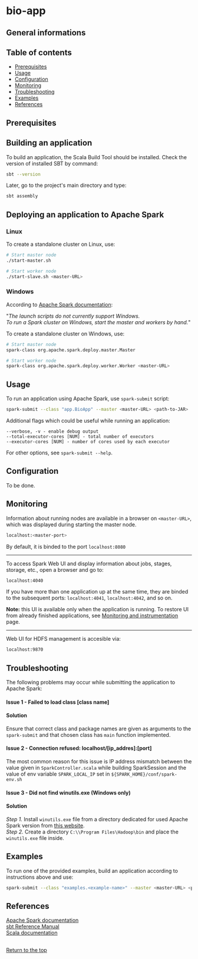 # bio-app

## General informations

## Table of contents
* [Prerequisites](#Prerequisites)
* [Usage](#Usage)
* [Configuration](#Configuration)
* [Monitoring](#Monitoring)
* [Troubleshooting](#Troubleshooting)
* [Examples](#Examples)
* [References](#References)

## Prerequisites

## Building an application

To build an application, the Scala Build Tool should be installed.
Check the version of installed SBT by command:

```bash
sbt --version
```

Later, go to the project's main directory and type: 

```bash
sbt assembly
```


## Deploying an application to Apache Spark
### Linux

To create a standalone cluster on Linux, use:
```bash
# Start master node
./start-master.sh

# Start worker node
./start-slave.sh <master-URL>
```


### Windows
According to [Apache Spark documentation](https://spark.apache.org/docs/latest/spark-standalone.html):

"_The launch scripts do not currently support Windows.<br> To run a Spark cluster on Windows, start the master and workers by hand._"

To create a standalone cluster on Windows, use:
```bash
# Start master node
spark-class org.apache.spark.deploy.master.Master

# Start worker node
spark-class org.apache.spark.deploy.worker.Worker <master-URL>
```

## Usage
To run an application using Apache Spark, use `spark-submit` script:
```bash
spark-submit --class "app.BioApp" --master <master-URL> <path-to-JAR>
```

Additional flags which could be useful while running an application:
```
--verbose, -v - enable debug output
--total-executor-cores [NUM] - total number of executors
--executor-cores [NUM] - number of cores used by each executor
```
For other options, see `spark-submit --help`.

## Configuration
To be done.


## Monitoring

Information about running nodes are available in a browser on `<master-URL>`, which was displayed during starting the master node.
```bash
localhost:<master-port>
```
By default, it is binded to the port `localhost:8080`
____

To access Spark Web UI and display information about jobs, stages, storage, etc., open a browser and go to:
```bash
localhost:4040
```
If you have more than one application up at the same time, they are binded to the subsequent ports: `localhost:4041`, `localhost:4042`,
 and so on.

**Note:** this UI is available only when the application is running.
To restore UI from already finished applications, see [Monitoring and instrumentation](https://spark.apache.org/docs/3.0.0-preview/monitoring.html)
page.

____
Web UI for HDFS management is accesible via:
```bash
localhost:9870
```

## Troubleshooting
The following problems may occur while submitting the application to Apache Spark:

#### Issue 1 - Failed to load class [class name]

#### Solution
Ensure that correct class and package names are given as arguments to the `spark-submit` and that chosen class has `main` function implemented.

#### Issue 2 - Connection refused: localhost/[ip_addres]:[port] 
The most common reason for this issue is IP address mismatch between the value given in `SparkController.scala` while building SparkSession and the value of env variable `SPARK_LOCAL_IP` set in `${SPARK_HOME}/conf/spark-env.sh`


#### Issue 3 - Did not find winutils.exe (Windows only)


#### Solution
_Step 1._ Install `winutils.exe` file from a directory dedicated for used Apache Spark version from [this website](https://github.com/kontext-tech/winutils). <br>
_Step 2._ Create a directory `C:\\Program Files\Hadoop\bin` and place the `winutils.exe` file inside.

## Examples
To run one of the provided examples, build an application according to instructions above and use:
```bash
spark-submit --class "examples.<example-name>" --master <master-URL> <path-to-JAR>
```

## References
[Apache Spark documentation](https://spark.apache.org/docs/latest/spark-standalone.html)<br>
[sbt Reference Manual](https://www.scala-sbt.org/1.x/docs/index.html)<br>
[Scala documentation](https://docs.scala-lang.org/style/scaladoc.html)


##
[Return to the top](#bio-app)
